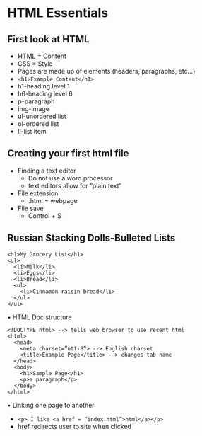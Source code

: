 # HTML Essentials

##  First look at HTML

  *	HTML = Content
  *	CSS = Style
  *	Pages are made up of elements (headers, paragraphs, etc…)
  *	`<h1>Example Content</h1>`
  *	h1-heading level 1
  *	h6-heading level 6
  *	p-paragraph
  *	img-image
  *	ul-unordered list
  *	ol-ordered list
  *	li-list item
  
##  Creating your first html file

  *	Finding a text editor
    *	Do not use a word processor
    *	text editors allow for “plain text”
  *	File extension
    *	.html = webpage
  *	File save
    *	Control + S

##  Russian Stacking Dolls-Bulleted Lists
  ```
  <h1>My Grocery List</h1>
  <ul>
    <li>Milk</li>
    <li>Eggs</li>
    <li>Bread</li>
    <ul>
      <li>Cinnamon raisin bread</li>
    </ul>
  </ul>
  ```

•	HTML Doc structure
  ```
  <!DOCTYPE html> --> tells web browser to use recent html
  <html>
    <head>
      <meta charset=”utf-8”> --> English charset
      <title>Example Page</title> --> changes tab name
    </head>
    <body>
      <h1>Sample Page</h1>
      <p>a paragraph</p>
    </body>
  </html>
  ```
  
•	Linking one page to another
  * `<p> I like <a href = “index.html”>html</a></p>`
  *	href redirects user to site when clicked
